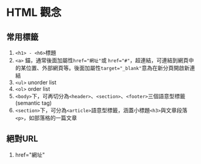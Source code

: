# HTML 觀念

## 常用標籤
1. ```<h1> - <h6>```標題
2. ```<a>``` 錨，通常後面加屬性```href="網址"```或  ```href="#"```，超連結，可連結到網頁中的某位置、外部網頁等。後面加屬性```target="_blank"```意為在新分頁開啟新連結
3. ```<ul>``` unorder list
4. ```<ol>``` order list
5. ```<body>```下，可再切分為```<header>```、```<section>```、```<footer>```三個語意型標籤(semantic tag)
6. ```<section>```下，可分為```<article>```語意型標籤，涵蓋小標題```<h3>```與文章段落```<p>```，如部落格的一篇文章
  
## 絕對URL
1. href="網址"
